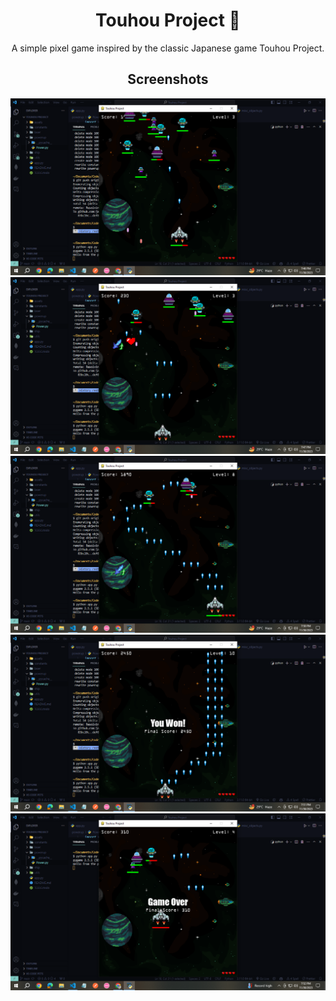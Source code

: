 <div align="center">
  <h1> Touhou Project 🚀</h1>
  <p> A simple pixel game inspired by the classic Japanese game Touhou Project. </p>
</div>

<div align="center">
  <h2>Screenshots</h2>
  <img src="screenshots/Screenshot_1.png" alt="Screenshot 1"/>
  <img src="screenshots/Screenshot_2.png" alt="Screenshot 2"/>
  <img src="screenshots/Screenshot_3.png" alt="Screenshot 3"/>
  <img src="screenshots/Screenshot_4.png" alt="Screenshot 4"/>
  <img src="screenshots/Screenshot_5.png" alt="Screenshot 5"/>
</div>
